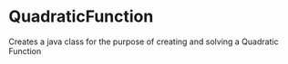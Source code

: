 # QuadraticFunction
Creates a java class for the purpose of creating and solving a Quadratic Function
